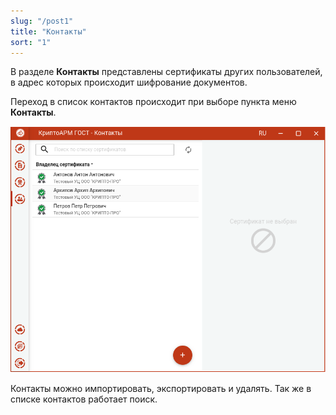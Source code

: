 ```yaml
---
slug: "/post1"
title: "Контакты"
sort: "1"
---
```


В разделе **Контакты** представлены сертификаты других пользователей, в адрес
которых происходит шифрование документов.

Переход в список контактов происходит при выборе пункта меню **Контакты**.

![contacts.png](./images/contacts.png "Список контактов")


Контакты можно импортировать, экспортировать и удалять. Так же в списке
контактов работает поиск.